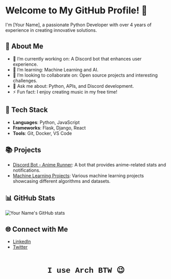 # Welcome to My GitHub Profile! 👋

I'm [Your Name], a passionate Python Developer with over 4 years of experience in creating innovative solutions.

## 🚀 About Me
- 🔭 I’m currently working on: A Discord bot that enhances user experience.
- 🌱 I’m learning: Machine Learning and AI.
- 👯 I’m looking to collaborate on: Open source projects and interesting challenges.
- 💬 Ask me about: Python, APIs, and Discord development.
- ⚡ Fun fact: I enjoy creating music in my free time!

## 🔧 Tech Stack
- **Languages**: Python, JavaScript
- **Frameworks**: Flask, Django, React
- **Tools**: Git, Docker, VS Code

## 📚 Projects
- [Discord Bot - Anime Runner](https://github.com/yourusername/AnimeRunner): A bot that provides anime-related stats and notifications.
- [Machine Learning Projects](https://github.com/yourusername/MachineLearning): Various machine learning projects showcasing different algorithms and datasets.

## 📊 GitHub Stats
![Your Name's GitHub stats](https://github-readme-stats.vercel.app/api?username=yourusername&show_icons=true&theme=radical)

## 🌐 Connect with Me
- [LinkedIn](https://linkedin.com/in/yourusername)
- [Twitter](https://twitter.com/yourusername)

<!-- Sci-Fi Font Styling -->
<div style="font-family: 'Courier New', monospace; font-size: 24px; text-align: center; margin-top: 50px;">
    <strong>I use Arch BTW 😉</strong>
</div>
